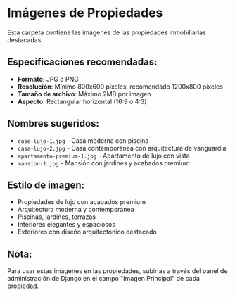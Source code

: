 # Imágenes de Propiedades

Esta carpeta contiene las imágenes de las propiedades inmobiliarias destacadas.

## Especificaciones recomendadas:

- **Formato**: JPG o PNG
- **Resolución**: Mínimo 800x600 píxeles, recomendado 1200x800 píxeles
- **Tamaño de archivo**: Máximo 2MB por imagen
- **Aspecto**: Rectangular horizontal (16:9 o 4:3)

## Nombres sugeridos:

- `casa-lujo-1.jpg` - Casa moderna con piscina
- `casa-lujo-2.jpg` - Casa contemporánea con arquitectura de vanguardia
- `apartamento-premium-1.jpg` - Apartamento de lujo con vista
- `mansion-1.jpg` - Mansión con jardines y acabados premium

## Estilo de imagen:

- Propiedades de lujo con acabados premium
- Arquitectura moderna y contemporánea
- Piscinas, jardines, terrazas
- Interiores elegantes y espaciosos
- Exteriores con diseño arquitectónico destacado

## Nota:

Para usar estas imágenes en las propiedades, subirlas a través del panel de administración de Django en el campo "Imagen Principal" de cada propiedad.
